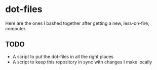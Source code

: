 # dot-files

Here are the ones I bashed together after getting a new, less-on-fire, computer.

## TODO

* A script to put the dot-files in all the right places
* A script to keep this repository in sync with changes I make locally
